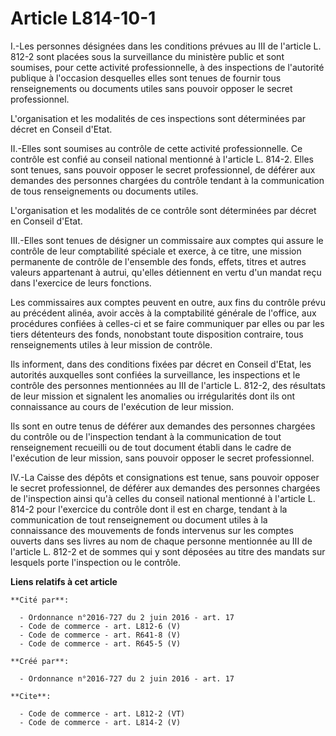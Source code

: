 # Article L814-10-1

I.-Les personnes désignées dans les conditions prévues au III de l'article L. 812-2 sont placées sous la surveillance du
ministère public et sont soumises, pour cette activité professionnelle, à des inspections de l'autorité publique à l'occasion
desquelles elles sont tenues de fournir tous renseignements ou documents utiles sans pouvoir opposer le secret
professionnel. 

L'organisation et les modalités de ces inspections sont déterminées par décret en Conseil d'Etat. 

II.-Elles sont soumises au contrôle de cette activité professionnelle. Ce contrôle est confié au conseil national mentionné à
l'article L. 814-2. Elles sont tenues, sans pouvoir opposer le secret professionnel, de déférer aux demandes des personnes
chargées du contrôle tendant à la communication de tous renseignements ou documents utiles. 

L'organisation et les modalités de ce contrôle sont déterminées par décret en Conseil d'Etat. 

III.-Elles sont tenues de désigner un commissaire aux comptes qui assure le contrôle de leur comptabilité spéciale et exerce,
à ce titre, une mission permanente de contrôle de l'ensemble des fonds, effets, titres et autres valeurs appartenant à
autrui, qu'elles détiennent en vertu d'un mandat reçu dans l'exercice de leurs fonctions. 

Les commissaires aux comptes peuvent en outre, aux fins du contrôle prévu au précédent alinéa, avoir accès à la comptabilité
générale de l'office, aux procédures confiées à celles-ci et se faire communiquer par elles ou par les tiers détenteurs des
fonds, nonobstant toute disposition contraire, tous renseignements utiles à leur mission de contrôle. 

Ils informent, dans des conditions fixées par décret en Conseil d'Etat, les autorités auxquelles sont confiées la
surveillance, les inspections et le contrôle des personnes mentionnées au III de l'article L. 812-2, des résultats de leur
mission et signalent les anomalies ou irrégularités dont ils ont connaissance au cours de l'exécution de leur mission. 

Ils sont en outre tenus de déférer aux demandes des personnes chargées du contrôle ou de l'inspection tendant à la
communication de tout renseignement recueilli ou de tout document établi dans le cadre de l'exécution de leur mission, sans
pouvoir opposer le secret professionnel. 

IV.-La Caisse des dépôts et consignations est tenue, sans pouvoir opposer le secret professionnel, de déférer aux demandes
des personnes chargées de l'inspection ainsi qu'à celles du conseil national mentionné à l'article L. 814-2 pour l'exercice
du contrôle dont il est en charge, tendant à la communication de tout renseignement ou document utiles à la connaissance des
mouvements de fonds intervenus sur les comptes ouverts dans ses livres au nom de chaque personne mentionnée au III de
l'article L. 812-2 et de sommes qui y sont déposées au titre des mandats sur lesquels porte l'inspection ou le contrôle.

**Liens relatifs à cet article**

	**Cité par**:

	  - Ordonnance n°2016-727 du 2 juin 2016 - art. 17
	  - Code de commerce - art. L812-6 (V)
	  - Code de commerce - art. R641-8 (V)
	  - Code de commerce - art. R645-5 (V)

	**Créé par**:

	  - Ordonnance n°2016-727 du 2 juin 2016 - art. 17

	**Cite**:

	  - Code de commerce - art. L812-2 (VT)
	  - Code de commerce - art. L814-2 (V)
